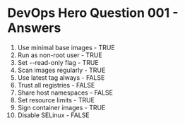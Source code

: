# DevOps Hero Question 001 - Answers

1. Use minimal base images - TRUE
2. Run as non-root user - TRUE
3. Set --read-only flag - TRUE
4. Scan images regularly - TRUE
5. Use latest tag always - FALSE
6. Trust all registries - FALSE
7. Share host namespaces - FALSE
8. Set resource limits - TRUE
9. Sign container images - TRUE
10. Disable SELinux - FALSE
